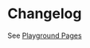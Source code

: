 # Changelog

See [Playground Pages](https://mawinkler.github.io/playground-one-pages/getting-started/prepare/#change-log)
